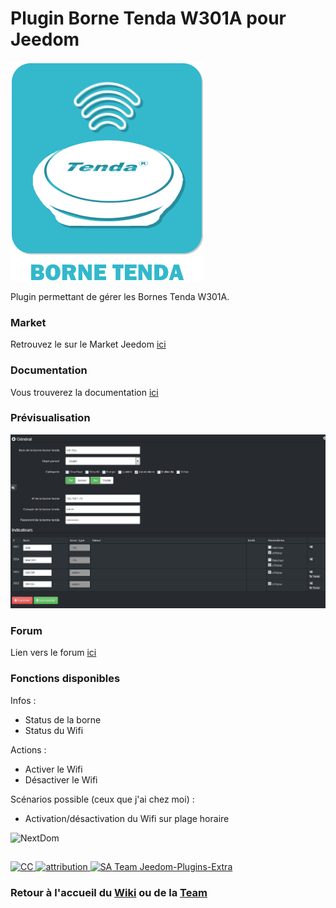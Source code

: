 # Plugin Borne Tenda W301A pour Jeedom

![Icone](plugin_info/bornetenda_icon.png)

Plugin permettant de gérer les Bornes Tenda W301A.


### Market

Retrouvez le sur le Market Jeedom [ici](https://www.jeedom.com/market/index.php?v=d&p=market&type=plugin&name=bornetenda)

### Documentation

Vous trouverez la documentation [ici](https://github.com/Jeedom-Plugins-Extra/plugin-bornetenda/blob/master/docs/fr_FR/index.md)

### Prévisualisation

![Capture écran](docs/images/bornetenda_screenshot1.jpg)

### Forum

Lien vers le forum [ici](https://www.jeedom.com/forum/viewtopic.php?f=28&t=5279)

### Fonctions disponibles

Infos :
* Status de la borne
* Status du Wifi

Actions :
* Activer le Wifi
* Désactiver le Wifi

Scénarios possible (ceux que j'ai chez moi) :
* Activation/désactivation du Wifi sur plage horaire

![NextDom](https://github.com/NextDom/NextDom/blob/master/images/logoblue.png)

## <a href="https://creativecommons.org/licenses/by-sa/4.0/">
![CC](https://creativecommons.org/images/deed/cc_blue_x2.png)
![attribution](https://creativecommons.org/images/deed/attribution_icon_blue_x2.png)
![SA](https://creativecommons.org/images/deed/sa_blue_x2.png) Team Jeedom-Plugins-Extra </a>

### Retour à l'accueil du [Wiki](https://github.com/NextDom/NextDom/wiki) ou de la [Team](https://github.com/NextDom)
